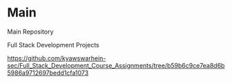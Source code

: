 # Main
Main Repository


Full Stack Development Projects

https://github.com/kyawswarhein-sec/Full_Stack_Development_Course_Assignments/tree/b59b6c9ce7ea8d6b5986a9712697bedd1cfa1073
